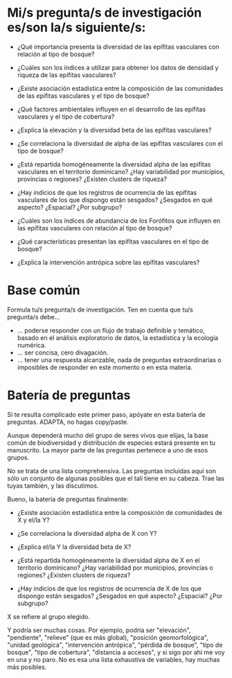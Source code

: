 # Mi/s pregunta/s de investigación es/son la/s siguiente/s:

* ¿Qué importancia presenta la diversidad de las epífitas vasculares con relación al tipo de bosque?

* ¿Cuáles son los índices a utilizar para obtener los datos de densidad y riqueza de las epífitas vasculares?

* ¿Existe asociación estadística entre la composición de las comunidades de las epífitas vasculares y el tipo de bosque?

* ¿Qué factores ambientales influyen en el desarrollo de las epífitas vasculares y el tipo de cobertura?

* ¿Explica la elevación y la diversidad beta de las epífitas vasculares?

* ¿Se correlaciona la diversidad de alpha de las epífitas vasculares con el tipo de bosque?

* ¿Está repartida homogéneamente la diversidad alpha de las epífitas vasculares en el territorio dominicano? ¿Hay variabilidad por municipios, provincias o regiones? ¿Existen clusters de riqueza?

* ¿Hay indicios de que los registros de ocurrencia de las epífitas vasculares de los que dispongo están sesgados? ¿Sesgados en qué aspecto? ¿Espacial? ¿Por subgrupo?

* ¿Cuáles son los índices de abundancia de los Forófitos que influyen en las epífitas vasculares con relación al tipo de bosque?

* ¿Qué características presentan las epífitas vasculares en el tipo de bosque?

* ¿Explica la intervención antrópica sobre las epífitas vasculares?



# Base común

Formula tu/s pregunta/s de investigación. Ten en cuenta que tu/s pregunta/s debe...

* ... poderse responder con un flujo de trabajo definible y temático, basado en el análisis exploratorio de datos, la estadística y la ecología numérica.
* ... ser concisa, cero divagación.
* ... tener una respuesta alcanzable, nada de preguntas extraordinarias o imposibles de responder en este momento o en esta materia.

# Batería de preguntas

Si te resulta complicado este primer paso, apóyate en esta batería de preguntas. ADAPTA, no hagas copy/paste.

Aunque dependerá mucho del grupo de seres vivos que elijas, la base común de biodiversidad y distribución de especies estará presente en tu manuscrito. La mayor parte de las preguntas pertenece a uno de esos grupos.

No se trata de una lista comprehensiva. Las preguntas incluidas aquí son sólo un conjunto de algunas posibles que el tali tiene en su cabeza. Trae las tuyas también, y las discutimos.

Bueno, la batería de preguntas finalmente:

* ¿Existe asociación estadística entre la composición de comunidades de X y el/la Y?

* ¿Se correlaciona la diversidad alpha de X con Y?

* ¿Explica el/la Y la diversidad beta de X?

* ¿Está repartida homogéneamente la diversidad alpha de X en el territorio dominicano? ¿Hay variabilidad por municipios, provincias o regiones? ¿Existen clusters de riqueza?

* ¿Hay indicios de que los registros de ocurrencia de X de los que dispongo están sesgados? ¿Sesgados en qué aspecto? ¿Espacial? ¿Por subgrupo?

X se refiere al grupo elegido.

Y podría ser muchas cosas. Por ejemplo, podría ser "elevación", "pendiente", "relieve" (que es más global), "posición geomorfológica", "unidad geológica", "intervención antrópica", "pérdida de bosque", "tipo de bosque", "tipo de cobertura", "distancia a accesos", y si sigo por ahí me voy en una y no paro. No es esa una lista exhaustiva de variables, hay muchas más posibles.
